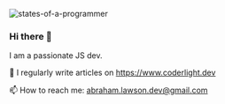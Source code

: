 ![states-of-a-programmer](https://user-images.githubusercontent.com/72881474/113503143-1d885000-955a-11eb-8985-6c2e742b3749.png)
### Hi there 👋

I am a passionate JS dev.

📝 I regularly write articles on https://www.coderlight.dev

📫 How to reach me: abraham.lawson.dev@gmail.com

<!--
**AbrahamLawson/AbrahamLawson** is a ✨ _special_ ✨ repository because its `README.md` (this file) appears on your GitHub profile.

Here are some ideas to get you started:

- 🔭 I’m currently working on ...
- 🌱 I’m currently learning ...
- 👯 I’m looking to collaborate on ...
- 🤔 I’m looking for help with ...
- 💬 Ask me about ...
- 📫 How to reach me: ...
- 😄 Pronouns: ...
- ⚡ Fun fact: ...
-->
